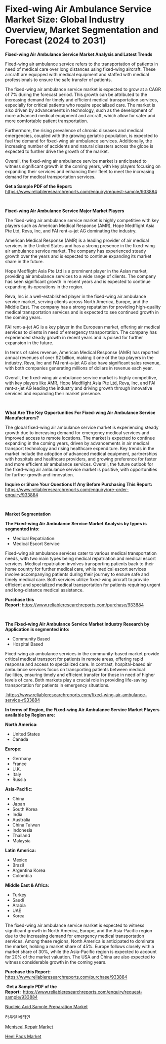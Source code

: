 <p><h1>Fixed-wing Air Ambulance Service Market Size: Global Industry Overview, Market Segmentation and Forecast (2024 to 2031)</h1></p><p><strong>Fixed-wing Air Ambulance Service Market Analysis and Latest Trends</strong></p>
<p><p>Fixed-wing air ambulance service refers to the transportation of patients in need of medical care over long distances using fixed-wing aircraft. These aircraft are equipped with medical equipment and staffed with medical professionals to ensure the safe transfer of patients.</p><p>The fixed-wing air ambulance service market is expected to grow at a CAGR of 7% during the forecast period. This growth can be attributed to the increasing demand for timely and efficient medical transportation services, especially for critical patients who require specialized care. The market is also driven by advancements in technology, such as the development of more advanced medical equipment and aircraft, which allow for safer and more comfortable patient transportation.</p><p>Furthermore, the rising prevalence of chronic diseases and medical emergencies, coupled with the growing geriatric population, is expected to fuel the demand for fixed-wing air ambulance services. Additionally, the increasing number of accidents and natural disasters across the globe is expected to further drive the growth of the market.</p><p>Overall, the fixed-wing air ambulance service market is anticipated to witness significant growth in the coming years, with key players focusing on expanding their services and enhancing their fleet to meet the increasing demand for medical transportation services.</p></p>
<p><strong>Get a Sample PDF of the Report:&nbsp;</strong> <a href="https://www.reliableresearchreports.com/enquiry/request-sample/933884">https://www.reliableresearchreports.com/enquiry/request-sample/933884</a></p>
<p>&nbsp;</p>
<p><strong>Fixed-wing Air Ambulance Service Major Market Players</strong></p>
<p><p>The fixed-wing air ambulance service market is highly competitive with key players such as American Medical Response (AMR), Hope Medflight Asia Pte Ltd, Reva, Inc, and FAI rent-a-jet AG dominating the industry. </p><p>American Medical Response (AMR) is a leading provider of air medical services in the United States and has a strong presence in the fixed-wing air ambulance service market. The company has experienced steady growth over the years and is expected to continue expanding its market share in the future.</p><p>Hope Medflight Asia Pte Ltd is a prominent player in the Asian market, providing air ambulance services to a wide range of clients. The company has seen significant growth in recent years and is expected to continue expanding its operations in the region.</p><p>Reva, Inc is a well-established player in the fixed-wing air ambulance service market, serving clients across North America, Europe, and the Middle East. The company has a strong reputation for providing high-quality medical transportation services and is expected to see continued growth in the coming years.</p><p>FAI rent-a-jet AG is a key player in the European market, offering air medical services to clients in need of emergency transportation. The company has experienced steady growth in recent years and is poised for further expansion in the future.</p><p>In terms of sales revenue, American Medical Response (AMR) has reported annual revenues of over $2 billion, making it one of the top players in the industry. Reva, Inc and FAI rent-a-jet AG also have significant sales revenue, with both companies generating millions of dollars in revenue each year.</p><p>Overall, the fixed-wing air ambulance service market is highly competitive, with key players like AMR, Hope Medflight Asia Pte Ltd, Reva, Inc, and FAI rent-a-jet AG leading the industry and driving growth through innovative services and expanding their market presence.</p></p>
<p>&nbsp;</p>
<p><strong>What Are The Key Opportunities For Fixed-wing Air Ambulance Service Manufacturers?</strong></p>
<p><p>The global fixed-wing air ambulance service market is experiencing steady growth due to increasing demand for emergency medical services and improved access to remote locations. The market is expected to continue expanding in the coming years, driven by advancements in air medical transport technology and rising healthcare expenditure. Key trends in the market include the adoption of advanced medical equipment, partnerships with hospitals and healthcare providers, and growing preference for faster and more efficient air ambulance services. Overall, the future outlook for the fixed-wing air ambulance service market is positive, with opportunities for further growth and innovation.</p></p>
<p><strong>Inquire or Share Your Questions If Any Before Purchasing This Report:</strong> <a href="https://www.reliableresearchreports.com/enquiry/pre-order-enquiry/933884">https://www.reliableresearchreports.com/enquiry/pre-order-enquiry/933884</a></p>
<p>&nbsp;</p>
<p><strong>Market Segmentation</strong></p>
<p><strong>The Fixed-wing Air Ambulance Service Market Analysis by types is segmented into:</strong></p>
<p><ul><li>Medical Repatriation</li><li>Medical Escort Service</li></ul></p>
<p><p>Fixed-wing air ambulance services cater to various medical transportation needs, with two main types being medical repatriation and medical escort services. Medical repatriation involves transporting patients back to their home country for further medical care, while medical escort services involve accompanying patients during their journey to ensure safe and timely medical care. Both services utilize fixed-wing aircraft to provide efficient and specialized medical transportation for patients requiring urgent and long-distance medical assistance.</p></p>
<p><strong>Purchase this Report:&nbsp;</strong><a href="https://www.reliableresearchreports.com/purchase/933884">https://www.reliableresearchreports.com/purchase/933884</a></p>
<p>&nbsp;</p>
<p><strong>The Fixed-wing Air Ambulance Service Market Industry Research by Application is segmented into:</strong></p>
<p><ul><li>Community Based</li><li>Hospital Based</li></ul></p>
<p><p>Fixed-wing air ambulance services in the community-based market provide critical medical transport for patients in remote areas, offering rapid response and access to specialized care. In contrast, hospital-based air ambulance services focus on transporting patients between medical facilities, ensuring timely and efficient transfer for those in need of higher levels of care. Both markets play a crucial role in providing life-saving transportation for patients in emergency situations.</p></p>
<p><a href="https://www.reliableresearchreports.com/fixed-wing-air-ambulance-service-r933884">&nbsp;https://www.reliableresearchreports.com/fixed-wing-air-ambulance-service-r933884</a></p>
<p><strong>In terms of Region, the Fixed-wing Air Ambulance Service Market Players available by Region are:</strong></p>
<p>
    <p> <strong> North America: </strong>
        <ul>
            <li>United States</li>
            <li>Canada</li>
        </ul>
        </p> 
    <p> <strong> Europe: </strong>
        <ul>
            <li>Germany</li>
            <li>France</li>
            <li>U.K.</li>
            <li>Italy</li>
            <li>Russia</li>
        </ul>
        </p> 
    <p> <strong> Asia-Pacific: </strong>
        <ul>
            <li>China</li>
            <li>Japan</li>
            <li>South Korea</li>
            <li>India</li>
            <li>Australia</li>
            <li>China Taiwan</li>
            <li>Indonesia</li>
            <li>Thailand</li>
            <li>Malaysia</li>
        </ul>
        </p> 
    <p> <strong> Latin America: </strong>
        <ul>
            <li>Mexico</li>
            <li>Brazil</li>
            <li>Argentina Korea</li>
            <li>Colombia</li>
        </ul>
        </p> 
    <p> <strong> Middle East & Africa: </strong>
        <ul>
            <li>Turkey</li>
            <li>Saudi</li>
            <li>Arabia</li>
            <li>UAE</li>
            <li>Korea</li>
        </ul>
    </p>
    </p>
<p><p>The fixed-wing air ambulance service market is expected to witness significant growth in North America, Europe, and the Asia-Pacific region due to the increasing demand for emergency medical transportation services. Among these regions, North America is anticipated to dominate the market, holding a market share of 45%. Europe follows closely with a market share of 30%, while the Asia-Pacific region is expected to account for 20% of the market valuation. The USA and China are also expected to witness considerable growth in the coming years.</p></p>
<p><strong>Purchase this Report: </strong><a href="https://www.reliableresearchreports.com/purchase/933884">https://www.reliableresearchreports.com/purchase/933884</a></p>
<p>&nbsp;<strong>Get a Sample PDF of the Report:&nbsp;&nbsp;</strong><a href="https://www.reliableresearchreports.com/enquiry/request-sample/933884">https://www.reliableresearchreports.com/enquiry/request-sample/933884</a></p>
<p><strong></strong></p>
<p><p><a href="https://github.com/kulaberyasin52/Market-Research-Report-List-1/blob/main/nucleic-acid-sample-preparation-market.md">Nucleic Acid Sample Preparation Market</a></p><p><a href="https://github.com/muchswr/Market-Research-Report-List-2/blob/main/375508573692.md">라우릴 베타인</a></p><p><a href="https://github.com/shahriarnajimjoy333/Market-Research-Report-List-1/blob/main/meniscal-repair-market.md">Meniscal Repair Market</a></p><p><a href="https://github.com/cameroneffertz/Market-Research-Report-List-2/blob/main/heel-pads-market.md">Heel Pads Market</a></p></p>